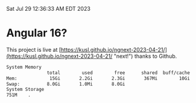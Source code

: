 Sat Jul 29 12:36:33 AM EDT 2023

# Angular 16?


This project is live at [https://kusl.github.io/ngnext-2023-04-21/](https://kusl.github.io/ngnext-2023-04-21/ "next!") thanks to Github.

```bash
System Memory
               total        used        free      shared  buff/cache   available
Mem:            15Gi       2.2Gi       2.3Gi       367Mi        10Gi        12Gi
Swap:          8.0Gi       1.0Mi       8.0Gi
System Storage
751M	.
```
```bash
